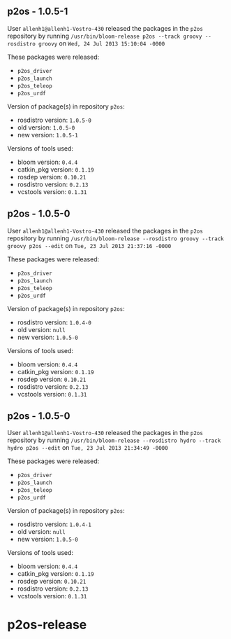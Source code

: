 ## p2os - 1.0.5-1

User `allenh1@allenh1-Vostro-430` released the packages in the `p2os` repository by running `/usr/bin/bloom-release p2os --track groovy --rosdistro groovy` on `Wed, 24 Jul 2013 15:10:04 -0000`

These packages were released:
- `p2os_driver`
- `p2os_launch`
- `p2os_teleop`
- `p2os_urdf`

Version of package(s) in repository `p2os`:
- rosdistro version: `1.0.5-0`
- old version: `1.0.5-0`
- new version: `1.0.5-1`

Versions of tools used:
- bloom version: `0.4.4`
- catkin_pkg version: `0.1.19`
- rosdep version: `0.10.21`
- rosdistro version: `0.2.13`
- vcstools version: `0.1.31`


## p2os - 1.0.5-0

User `allenh1@allenh1-Vostro-430` released the packages in the `p2os` repository by running `/usr/bin/bloom-release --rosdistro groovy --track groovy p2os --edit` on `Tue, 23 Jul 2013 21:37:16 -0000`

These packages were released:
- `p2os_driver`
- `p2os_launch`
- `p2os_teleop`
- `p2os_urdf`

Version of package(s) in repository `p2os`:
- rosdistro version: `1.0.4-0`
- old version: `null`
- new version: `1.0.5-0`

Versions of tools used:
- bloom version: `0.4.4`
- catkin_pkg version: `0.1.19`
- rosdep version: `0.10.21`
- rosdistro version: `0.2.13`
- vcstools version: `0.1.31`


## p2os - 1.0.5-0

User `allenh1@allenh1-Vostro-430` released the packages in the `p2os` repository by running `/usr/bin/bloom-release --rosdistro hydro --track hydro p2os --edit` on `Tue, 23 Jul 2013 21:34:49 -0000`

These packages were released:
- `p2os_driver`
- `p2os_launch`
- `p2os_teleop`
- `p2os_urdf`

Version of package(s) in repository `p2os`:
- rosdistro version: `1.0.4-1`
- old version: `null`
- new version: `1.0.5-0`

Versions of tools used:
- bloom version: `0.4.4`
- catkin_pkg version: `0.1.19`
- rosdep version: `0.10.21`
- rosdistro version: `0.2.13`
- vcstools version: `0.1.31`


p2os-release
============
